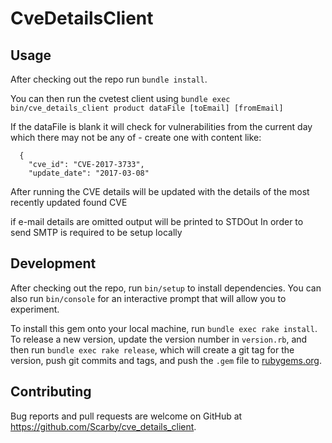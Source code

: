 # CveDetailsClient

## Usage

After checking out the repo run `bundle install`.

You can then run the cvetest client using `bundle exec bin/cve_details_client product dataFile [toEmail] [fromEmail]`

If the dataFile is blank it will check for vulnerabilities from the current day which there may not be any of - create one with content like:

```
  {
    "cve_id": "CVE-2017-3733",
    "update_date": "2017-03-08"
```

After running the CVE details will be updated with the details of the most recently updated found CVE

if e-mail details are omitted output will be printed to STDOut In order to send SMTP is required to be setup locally



## Development

After checking out the repo, run `bin/setup` to install dependencies. You can also run `bin/console` for an interactive prompt that will allow you to experiment.

To install this gem onto your local machine, run `bundle exec rake install`. To release a new version, update the version number in `version.rb`, and then run `bundle exec rake release`, which will create a git tag for the version, push git commits and tags, and push the `.gem` file to [rubygems.org](https://rubygems.org).

## Contributing

Bug reports and pull requests are welcome on GitHub at https://github.com/Scarby/cve_details_client.
